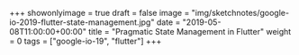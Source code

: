+++
showonlyimage = true
draft = false
image = "img/sketchnotes/google-io-2019-flutter-state-management.jpg"
date = "2019-05-08T11:00:00+00:00"
title = "Pragmatic State Management in Flutter"
weight = 0
tags = ["google-io-19", "flutter"]
+++
